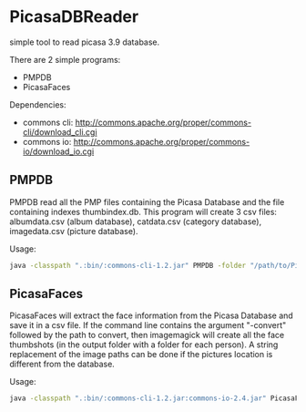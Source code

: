 # PicasaDBReader

simple tool to read picasa 3.9 database.

There are 2 simple programs:
* PMPDB
* PicasaFaces

Dependencies:
* commons cli: http://commons.apache.org/proper/commons-cli/download_cli.cgi
* commons io: http://commons.apache.org/proper/commons-io/download_io.cgi

## PMPDB
PMPDB read all the PMP files containing the Picasa Database and the file containing indexes thumbindex.db. This program
will create 3 csv files: albumdata.csv (album database), catdata.csv (category database), imagedata.csv (picture database).

Usage:
```bash
java -classpath ".:bin/:commons-cli-1.2.jar" PMPDB -folder "/path/to/PicasaDB/Picasa2/db3/" -output ./OutputFolder
```

## PicasaFaces
PicasaFaces will extract the face information from the Picasa Database and save it in a csv file. If the 
command line contains the argument "-convert" followed by the path to convert, then imagemagick will create 
all the face thumbshots (in the output folder with a folder for each person). A string replacement of the image paths
can be done if the pictures location is different from the database.

Usage:
```bash
java -classpath ".:bin/:commons-cli-1.2.jar:commons-io-2.4.jar" PicasaFaces -folder "/path/to/PicasaDB/Picasa2/db3/" -output ./OutputFolder -replaceRegex C: -replacement /media/HardDrive -convert /path/to/convert(.exe)
```


